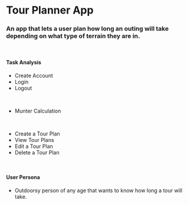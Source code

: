 # Tour Planner App

### An app that lets a user plan how long an outing will take depending on what type of terrain they are in.
&nbsp;

#### Task Analysis
* Create Account  
* Login  
* Logout  
<p>&nbsp;</p>

* Munter Calculation  
<p>&nbsp;</p>

* Create a Tour Plan  
* View Tour Plans  
* Edit a Tour Plan  
* Delete a Tour Plan  
<p>&nbsp;</p>

#### User Persona
* Outdoorsy person of any age that wants to know how long a tour will take.